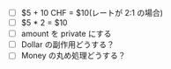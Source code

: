 - [ ] $5 + 10 CHF = $10(レートが 2:1 の場合)
- [ ] $5 * 2 = $10
- [ ] amount を private にする
- [ ] Dollar の副作用どうする？
- [ ] Money の丸め処理どうする？
